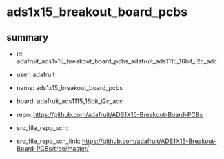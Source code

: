 # ads1x15_breakout_board_pcbs
 
## summary 
* id: adafruit_ads1x15_breakout_board_pcbs_adafruit_ads1115_16bit_i2c_adc
* user: adafruit
* name: ads1x15_breakout_board_pcbs
* board: adafruit_ads1115_16bit_i2c_adc
* repo: https://github.com/adafruit/ADS1X15-Breakout-Board-PCBs



* src_file_repo_sch: 
* src_file_repo_sch_link: https://github.com/adafruit/ADS1X15-Breakout-Board-PCBs/tree/master/




